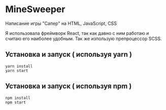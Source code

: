 # MineSweeper
Написание игры "Сапер" на HTML, JavaScript, CSS

Я использовала фреймворк React, так как давно с ним работаю и считаю его наиболее удобным. Так же изпользую препроцессор SCSS.

## Установка и запуск ( используя yarn )

```
yarn install
yarn start
```


## Установка и запуск ( используя npm )

```
npm install
npm start
```